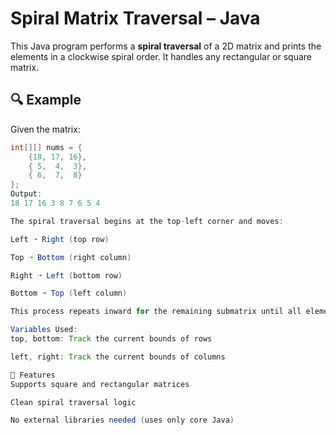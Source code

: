 # Spiral Matrix Traversal – Java

This Java program performs a **spiral traversal** of a 2D matrix and prints the elements in a clockwise spiral order. It handles any rectangular or square matrix.

## 🔍 Example

Given the matrix:

```java
int[][] nums = {
    {18, 17, 16},
    { 5,  4,  3},
    { 6,  7,  8}
};
Output:
18 17 16 3 8 7 6 5 4

The spiral traversal begins at the top-left corner and moves:

Left ➝ Right (top row)

Top ➝ Bottom (right column)

Right ➝ Left (bottom row)

Bottom ➝ Top (left column)

This process repeats inward for the remaining submatrix until all elements are printed.

Variables Used:
top, bottom: Track the current bounds of rows

left, right: Track the current bounds of columns

📌 Features
Supports square and rectangular matrices

Clean spiral traversal logic

No external libraries needed (uses only core Java)